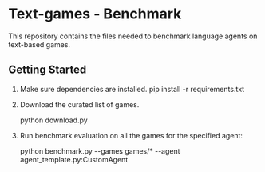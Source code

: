 # Text-games - Benchmark
This repository contains the files needed to benchmark language agents on text-based games.

## Getting Started
1.	Make sure dependencies are installed.
    pip install -r requirements.txt

2.	Download the curated list of games.

    python download.py

3.	Run benchmark evaluation on all the games for the specified agent:

    python benchmark.py --games games/* --agent agent_template.py:CustomAgent
